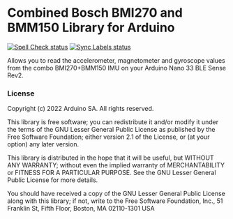 Combined Bosch BMI270 and BMM150 Library for Arduino
====================================================
[![Spell Check status](https://github.com/arduino-libraries/Arduino_BMI270_BMM150/actions/workflows/spell-check-task.yml/badge.svg)](https://github.com/arduino-libraries/Arduino_BMI270_BMM150/actions/workflows/spell-check-task.yml)
[![Sync Labels status](https://github.com/arduino-libraries/Arduino_BMI270_BMM150/actions/workflows/sync-labels.yml/badge.svg)](https://github.com/arduino-libraries/Arduino_BMI270_BMM150/actions/workflows/sync-labels.yml)

Allows you to read the accelerometer, magnetometer and gyroscope values from the combo BMI270+BMM150 IMU on your Arduino Nano 33 BLE Sense Rev2.

### License

Copyright (c) 2022 Arduino SA. All rights reserved.

This library is free software; you can redistribute it and/or
modify it under the terms of the GNU Lesser General Public
License as published by the Free Software Foundation; either
version 2.1 of the License, or (at your option) any later version.

This library is distributed in the hope that it will be useful,
but WITHOUT ANY WARRANTY; without even the implied warranty of
MERCHANTABILITY or FITNESS FOR A PARTICULAR PURPOSE. See the GNU
Lesser General Public License for more details.

You should have received a copy of the GNU Lesser General Public
License along with this library; if not, write to the Free Software
Foundation, Inc., 51 Franklin St, Fifth Floor, Boston, MA 02110-1301 USA
